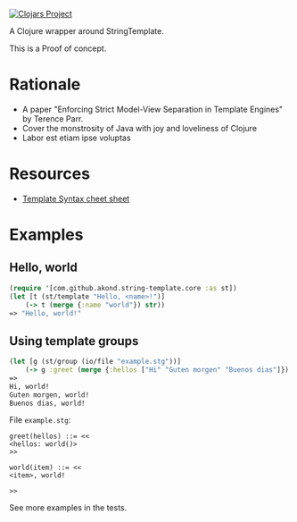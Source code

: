[![Clojars Project](https://img.shields.io/clojars/v/com.github.akond/string-template.svg)](https://clojars.org/com.github.akond/string-template)

A Clojure wrapper around StringTemplate.

This is a Proof of concept.

# Rationale

* A paper "Enforcing Strict Model-View Separation in Template Engines" by Terence Parr.
* Cover the monstrosity of Java with joy and loveliness of Clojure
* Labor est etiam ipse voluptas

# Resources

* [Template Syntax cheet sheet](https://github.com/antlr/stringtemplate4/blob/master/doc/cheatsheet.md)

# Examples

## Hello, world

```clojure
(require '[com.github.akond.string-template.core :as st])
(let [t (st/template "Hello, <name>!")]
	(-> t (merge {:name "world"}) str))
=> "Hello, world!"
```

## Using template groups

```clojure
(let [g (st/group (io/file "example.stg"))]
	(-> g :greet (merge {:hellos ["Hi" "Guten morgen" "Buenos dias"]}) print))
=>
Hi, world!
Guten morgen, world!
Buenos dias, world!
```

File `example.stg`:

```
greet(hellos) ::= <<
<hellos: world()>
>>

world(item) ::= <<
<item>, world!

>>
```

See more examples in the tests.

